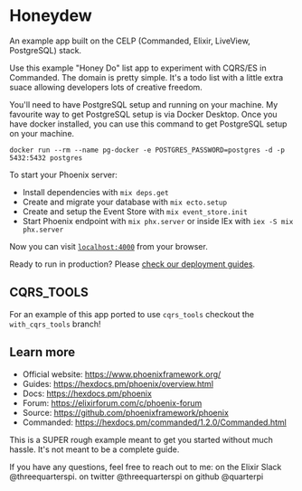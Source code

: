 # Honeydew

An example app built on the CELP (Commanded, Elixir, LiveView, PostgreSQL) stack.

Use this example "Honey Do" list app to experiment with CQRS/ES in Commanded. The domain is pretty simple.
It's a todo list with a little extra suace allowing developers lots of creative freedom.

You'll need to have PostgreSQL setup and running on your machine. My favourite way to get PostgreSQL setup is via Docker Desktop. Once you have docker installed, you can use this command to get PostgreSQL setup on your machine.

`docker run --rm --name pg-docker -e POSTGRES_PASSWORD=postgres -d -p 5432:5432 postgres`

To start your Phoenix server:

  * Install dependencies with `mix deps.get`
  * Create and migrate your database with `mix ecto.setup`
  * Create and setup the Event Store with `mix event_store.init`
  * Start Phoenix endpoint with `mix phx.server` or inside IEx with `iex -S mix phx.server`

Now you can visit [`localhost:4000`](http://localhost:4000) from your browser.

Ready to run in production? Please [check our deployment guides](https://hexdocs.pm/phoenix/deployment.html).

## CQRS_TOOLS
For an example of this app ported to use `cqrs_tools` checkout the `with_cqrs_tools` branch!

## Learn more

  * Official website: https://www.phoenixframework.org/
  * Guides: https://hexdocs.pm/phoenix/overview.html
  * Docs: https://hexdocs.pm/phoenix
  * Forum: https://elixirforum.com/c/phoenix-forum
  * Source: https://github.com/phoenixframework/phoenix
  * Commanded: https://hexdocs.pm/commanded/1.2.0/Commanded.html


This is a SUPER rough example meant to get you started without much hassle. It's not meant to be a complete guide. 

If you have any questions, feel free to reach out to me: 
  on the Elixir Slack @threequarterspi.
  on twitter @threequarterspi
  on github @quarterpi

